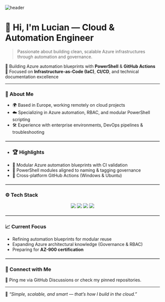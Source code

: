 ![header](https://img.shields.io/badge/Lucian%20—%20Cloud%20%26%20Automation%20Engineer-Azure%20%7C%20PowerShell%20%7C%20GitHub%20Actions-blue?style=for-the-badge)

# 👋 Hi, I'm Lucian — Cloud & Automation Engineer  
> Passionate about building clean, scalable Azure infrastructures through automation and governance.

🚀 Building Azure automation blueprints with **PowerShell** & **GitHub Actions**  
📘 Focused on **Infrastructure-as-Code (IaC)**, **CI/CD**, and technical documentation excellence  

---

### 🧠 About Me
- 🌍 Based in Europe, working remotely on cloud projects  
- ☁️ Specializing in Azure automation, RBAC, and modular PowerShell scripting  
- 🛠️ Experience with enterprise environments, DevOps pipelines & troubleshooting
<hr style="border: 0.5px solid #d0d0d0; margin: 20px 0;">

- ### 🏆 Highlights
- 🔧 Modular Azure automation blueprints with CI validation
- 🧩 PowerShell modules aligned to naming & tagging governance
- 🚀 Cross-platform GitHub Actions (Windows & Ubuntu)
<hr style="border: 0.5px solid #d0d0d0; margin: 20px 0;">

### ⚙️ Tech Stack
<p align="center">
  <img src="https://img.shields.io/badge/Microsoft%20Azure-Cloud-blue?logo=microsoftazure" />
  <img src="https://img.shields.io/badge/PowerShell-Automation-lightblue?logo=powershell" />
  <img src="https://img.shields.io/badge/GitHub_Actions-CI%2FCD-black?logo=githubactions" />
  <img src="https://img.shields.io/badge/IaC-Infrastructure--as--Code-green" />
</p>
<hr style="border: 0.5px solid #d0d0d0; margin: 20px 0;">

### 📈 Current Focus
- Refining automation blueprints for modular reuse  
- Expanding Azure architectural knowledge (Governance & RBAC)  
- Preparing for **AZ-900 certification**
<hr style="border: 0.5px solid #d0d0d0; margin: 20px 0;">

### 🤝 Connect with Me
💬 Ping me via GitHub Discussions or check my pinned repositories.



---

🧩 *“Simple, scalable, and smart — that’s how I build in the cloud.”*
